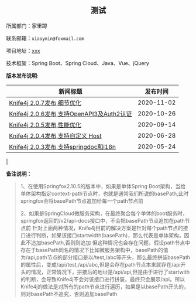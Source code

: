 <center><h2>测试</h2></center>

所属部门：家里蹲

联系邮箱：`xiaoymin@foxmail.com`

项目地址：[xxx](https://xxx)

技术框架：Spring Boot、Spring Cloud、Java、Vue、jQuery


**版本发布说明:**

| 新闻标题                                                     | 发布时间   |
| ------------------------------------------------------------ | ---------- |
| [Knife4j 2.0.7发布,细节优化](https://www.oschina.net/news/119621/knife4j-2-0-7-released) | 2020-11-02 |
| [Knife4j 2.0.6发布,支持OpenAPI3及Auth2认证](https://www.oschina.net/news/119457) | 2020-10-26 |
| [Knife4j 2.0.5发布,性能优化](https://www.oschina.net/news/118621) | 2020-09-14 |
| [Knife4j 2.0.4发布,支持自定义 Host](https://www.oschina.net/news/116766/knife4j-2-0-4-released) | 2020-06-28 |
| [Knife4j 2.0.3发布,支持springdoc和i18n](https://www.oschina.net/news/115921/knife4j-2-0-3-released) | 2020-05-24 |
| 


**备注说明：**

>1、在使用Springfox2.10.5的版本中，如果是单体Spring Boot架构，当给单体架构指定context-path节点时，也就是通常我们所说的basePath,此时springfox会将basePath节点追加给每一个path节点前
>
>2、如果是SpringCloud微服务架构，在最终聚合每个单体的boot服务时，springfox返回的/v2/api-docs接口中，不会把basePath节点追加在path节点前
>针对上面两种情况，Knife4j目前的解决方案是针对每个path节点的接口进行判断，如果该接口startwidth(basePath)，那么代表是单体架构，因此不追加basePath,否则则追加
>但这种情况也会存在问题，假设path节点中存在于basePath同名的情况下比如微服务架构中，basePath的值为/api,path节点的部分接口是以/test,/abc等开头，那么最终拼装basePath的属性后，变成/api/test,/api/abc,但是会存在path节点本来就存在/api开头的情况，正常情况下，拼接后的地址是/api/api,但是由于进行了startwith的判断，会导致Knife4j不会对该接口进行拼装，最终只会展示/api，所以Knife4j的做法是对所有的path节点进行遍历，如果是以basePath开头的，则对basePath不追究，否则追加basePath
>

